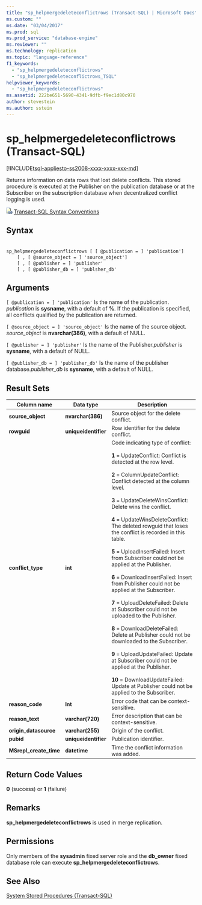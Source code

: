 ```yaml
---
title: "sp_helpmergedeleteconflictrows (Transact-SQL) | Microsoft Docs"
ms.custom: ""
ms.date: "03/04/2017"
ms.prod: sql
ms.prod_service: "database-engine"
ms.reviewer: ""
ms.technology: replication
ms.topic: "language-reference"
f1_keywords: 
  - "sp_helpmergedeleteconflictrows"
  - "sp_helpmergedeleteconflictrows_TSQL"
helpviewer_keywords: 
  - "sp_helpmergedeleteconflictrows"
ms.assetid: 222be651-5690-4341-9dfb-f9ec1d80c970
author: stevestein
ms.author: sstein
---
```

# sp_helpmergedeleteconflictrows (Transact-SQL)
[!INCLUDE[tsql-appliesto-ss2008-xxxx-xxxx-xxx-md](../../includes/tsql-appliesto-ss2008-xxxx-xxxx-xxx-md.md)]

  Returns information on data rows that lost delete conflicts. This stored procedure is executed at the Publisher on the publication database or at the Subscriber on the subscription database when decentralized conflict logging is used.  
  
 ![Topic link icon](../../database-engine/configure-windows/media/topic-link.gif "Topic link icon") [Transact-SQL Syntax Conventions](../../t-sql/language-elements/transact-sql-syntax-conventions-transact-sql.md)  
  
## Syntax  
  
```  
  
sp_helpmergedeleteconflictrows [ [ @publication = ] 'publication']  
    [ , [ @source_object = ] 'source_object']  
    [ , [ @publisher = ] 'publisher'  
    [ , [ @publisher_db = ] 'publsher_db'  
```  
  
## Arguments  
`[ @publication = ] 'publication'`
 Is the name of the publication. *publication* is **sysname**, with a default of **%**. If the publication is specified, all conflicts qualified by the publication are returned.  
  
`[ @source_object = ] 'source_object'`
 Is the name of the source object. *source_object* is **nvarchar(386)**, with a default of NULL.  
  
`[ @publisher = ] 'publisher'`
 Is the name of the Publisher.*publisher* is **sysname**, with a default of NULL.  
  
`[ @publisher_db = ] 'publisher_db'`
 Is the name of the publisher database.*publisher_db* is **sysname**, with a default of NULL.  
  
## Result Sets  
  
|Column name|Data type|Description|  
|-----------------|---------------|-----------------|  
|**source_object**|**nvarchar(386)**|Source object for the delete conflict.|  
|**rowguid**|**uniqueidentifier**|Row identifier for the delete conflict.|  
|**conflict_type**|**int**|Code indicating type of conflict:<br /><br /> **1** = UpdateConflict: Conflict is detected at the row level.<br /><br /> **2** = ColumnUpdateConflict: Conflict detected at the column level.<br /><br /> **3** = UpdateDeleteWinsConflict: Delete wins the conflict.<br /><br /> **4** = UpdateWinsDeleteConflict: The deleted rowguid that loses the conflict is recorded in this table.<br /><br /> **5** = UploadInsertFailed: Insert from Subscriber could not be applied at the Publisher.<br /><br /> **6** = DownloadInsertFailed: Insert from Publisher could not be applied at the Subscriber.<br /><br /> **7** = UploadDeleteFailed: Delete at Subscriber could not be uploaded to the Publisher.<br /><br /> **8** = DownloadDeleteFailed: Delete at Publisher could not be downloaded to the Subscriber.<br /><br /> **9** = UploadUpdateFailed: Update at Subscriber could not be applied at the Publisher.<br /><br /> **10** = DownloadUpdateFailed: Update at Publisher could not be applied to the Subscriber.|  
|**reason_code**|**Int**|Error code that can be context-sensitive.|  
|**reason_text**|**varchar(720)**|Error description that can be context-sensitive.|  
|**origin_datasource**|**varchar(255)**|Origin of the conflict.|  
|**pubid**|**uniqueidentifier**|Publication identifier.|  
|**MSrepl_create_time**|**datetime**|Time the conflict information was added.|  
  
## Return Code Values  
 **0** (success) or **1** (failure)  
  
## Remarks  
 **sp_helpmergedeleteconflictrows** is used in merge replication.  
  
## Permissions  
 Only members of the **sysadmin** fixed server role and the **db_owner** fixed database role can execute **sp_helpmergedeleteconflictrows**.  
  
## See Also  
 [System Stored Procedures &#40;Transact-SQL&#41;](../../relational-databases/system-stored-procedures/system-stored-procedures-transact-sql.md)  
  
  
